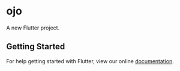 # ojo

A new Flutter project.

## Getting Started

For help getting started with Flutter, view our online
[documentation](https://flutter.io/).

